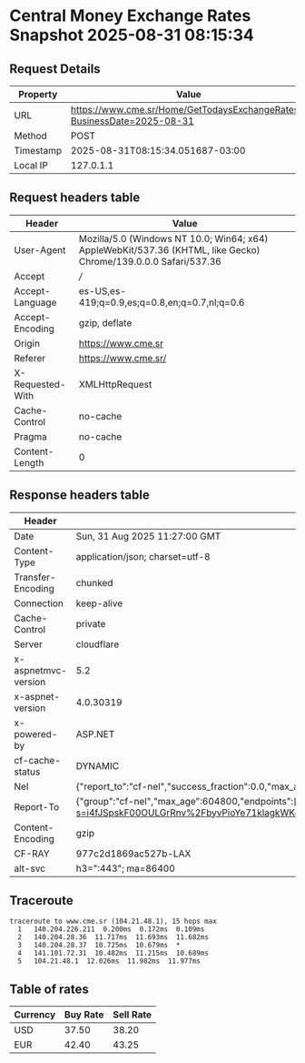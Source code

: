 # Central Money Exchange Rates Snapshot 2025-08-31 08:15:34
## Request Details

| Property | Value |
|----------|-------|
| URL | https://www.cme.sr/Home/GetTodaysExchangeRates/?BusinessDate=2025-08-31 |
| Method | POST |
| Timestamp | 2025-08-31T08:15:34.051687-03:00 |
| Local IP | 127.0.1.1 |
    
## Request headers table

| Header | Value |
|--------|-------|
| User-Agent | Mozilla/5.0 (Windows NT 10.0; Win64; x64) AppleWebKit/537.36 (KHTML, like Gecko) Chrome/139.0.0.0 Safari/537.36 |
| Accept | */* |
| Accept-Language | es-US,es-419;q=0.9,es;q=0.8,en;q=0.7,nl;q=0.6 |
| Accept-Encoding | gzip, deflate |
| Origin | https://www.cme.sr |
| Referer | https://www.cme.sr/ |
| X-Requested-With | XMLHttpRequest |
| Cache-Control | no-cache |
| Pragma | no-cache |
| Content-Length | 0 |

    
## Response headers table
| Header | Value |
|--------|-------|
| Date | Sun, 31 Aug 2025 11:27:00 GMT |
| Content-Type | application/json; charset=utf-8 |
| Transfer-Encoding | chunked |
| Connection | keep-alive |
| Cache-Control | private |
| Server | cloudflare |
| x-aspnetmvc-version | 5.2 |
| x-aspnet-version | 4.0.30319 |
| x-powered-by | ASP.NET |
| cf-cache-status | DYNAMIC |
| Nel | {"report_to":"cf-nel","success_fraction":0.0,"max_age":604800} |
| Report-To | {"group":"cf-nel","max_age":604800,"endpoints":[{"url":"https://a.nel.cloudflare.com/report/v4?s=i4fJSpskF00OULGrRnv%2FbyvPioYe71klagkWKcnIW%2B%2BRUn4Swk0NDJwp2tRwdLkNDYbF0kOW%2BItOQOzYV6oqBW0kRYJHW8d3"}]} |
| Content-Encoding | gzip |
| CF-RAY | 977c2d1869ac527b-LAX |
| alt-svc | h3=":443"; ma=86400 |

## Traceroute 

```
traceroute to www.cme.sr (104.21.48.1), 15 hops max
  1   140.204.226.211  0.200ms  0.172ms  0.109ms 
  2   140.204.28.36  11.717ms  11.693ms  11.682ms 
  3   140.204.28.37  10.725ms  10.679ms  * 
  4   141.101.72.31  10.482ms  11.215ms  10.689ms 
  5   104.21.48.1  12.026ms  11.982ms  11.977ms 

```


## Table of rates

| Currency | Buy Rate | Sell Rate |
|----------|----------|-----------|
| USD | 37.50 | 38.20 |
| EUR | 42.40 | 43.25 |

